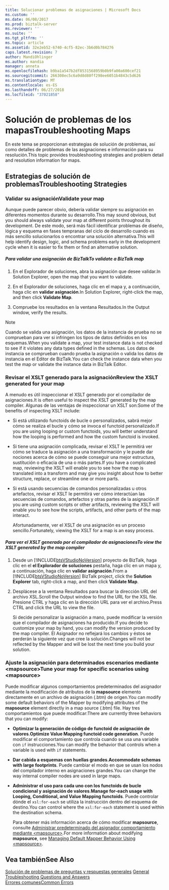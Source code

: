 ```yaml
---
title: Solucionar problemas de asignaciones | Microsoft Docs
ms.custom: ''
ms.date: 06/08/2017
ms.prod: biztalk-server
ms.reviewer: ''
ms.suite: ''
ms.tgt_pltfrm: ''
ms.topic: article
ms.assetid: 32e2eb52-6740-4cf5-82ec-3b6d0b784276
caps.latest.revision: 7
author: MandiOhlinger
ms.author: mandia
manager: anneta
ms.openlocfilehash: b9ba1a547b2df8531568959b0b9fa00a600cef21
ms.sourcegitcommit: 266308ec5c6a9d8d80ff298ee6051b4843c5d626
ms.translationtype: MT
ms.contentlocale: es-ES
ms.lasthandoff: 06/27/2018
ms.locfileid: "37021858"
---
```

# <a name="troubleshooting-maps"></a><span data-ttu-id="94ef2-102">Solución de problemas de los mapas</span><span class="sxs-lookup"><span data-stu-id="94ef2-102">Troubleshooting Maps</span></span>
<span data-ttu-id="94ef2-103">En este tema se proporcionan estrategias de solución de problemas, así como detalles de problemas de las asignaciones e información para su resolución.</span><span class="sxs-lookup"><span data-stu-id="94ef2-103">This topic provides troubleshooting strategies and problem detail and resolution information for maps.</span></span>  
  
## <a name="troubleshooting-strategies"></a><span data-ttu-id="94ef2-104">Estrategias de solución de problemas</span><span class="sxs-lookup"><span data-stu-id="94ef2-104">Troubleshooting Strategies</span></span>  
  
### <a name="validate-your-map"></a><span data-ttu-id="94ef2-105">Validar su asignación</span><span class="sxs-lookup"><span data-stu-id="94ef2-105">Validate your map</span></span>  
 <span data-ttu-id="94ef2-106">Aunque puede parecer obvio, debería validar siempre su asignación en diferentes momentos durante su desarrollo.</span><span class="sxs-lookup"><span data-stu-id="94ef2-106">This may sound obvious, but you should always validate your map at different points throughout its development.</span></span> <span data-ttu-id="94ef2-107">De este modo, será más fácil identificar problemas de diseño, lógica y esquema en fases tempranas del ciclo de desarrollo cuando es más sencillo solucionarlos o encontrar una solución alternativa.</span><span class="sxs-lookup"><span data-stu-id="94ef2-107">This will help identify design, logic, and schema problems early in the development cycle when it is easier to fix them or find an alternative solution.</span></span>  
  
##### <a name="to-validate-a-biztalk-map"></a><span data-ttu-id="94ef2-108">Para validar una asignación de BizTalk</span><span class="sxs-lookup"><span data-stu-id="94ef2-108">To validate a BizTalk map</span></span>  
  
1.  <span data-ttu-id="94ef2-109">En el Explorador de soluciones, abra la asignación que desee validar.</span><span class="sxs-lookup"><span data-stu-id="94ef2-109">In Solution Explorer, open the map that you want to validate.</span></span>  
  
2.  <span data-ttu-id="94ef2-110">En el Explorador de soluciones, haga clic en el mapa y, a continuación, haga clic en **validar asignación**.</span><span class="sxs-lookup"><span data-stu-id="94ef2-110">In Solution Explorer, right-click the map, and then click **Validate Map**.</span></span>  
  
3.  <span data-ttu-id="94ef2-111">Compruebe los resultados en la ventana Resultados.</span><span class="sxs-lookup"><span data-stu-id="94ef2-111">In the Output window, verify the results.</span></span>  
  
> [!NOTE]
>  <span data-ttu-id="94ef2-112">Cuando se valida una asignación, los datos de la instancia de prueba no se comprueban para ver si infringen los tipos de datos definidos en los esquemas.</span><span class="sxs-lookup"><span data-stu-id="94ef2-112">When you validate a map, your test instance data is not checked to see if it violates any data types defined in the schemas.</span></span> <span data-ttu-id="94ef2-113">Los datos de instancia se comprueban cuando prueba la asignación o valida los datos de instancia en el Editor de BizTalk.</span><span class="sxs-lookup"><span data-stu-id="94ef2-113">You can check the instance data when you test the map or validate the instance data in BizTalk Editor.</span></span>  
  
### <a name="review-the-xslt-generated-for-your-map"></a><span data-ttu-id="94ef2-114">Revisar el XSLT generado para la asignación</span><span class="sxs-lookup"><span data-stu-id="94ef2-114">Review the XSLT generated for your map</span></span>  
 <span data-ttu-id="94ef2-115">A menudo es útil inspeccionar el XSLT generado por el compilador de asignaciones.</span><span class="sxs-lookup"><span data-stu-id="94ef2-115">It is often useful to inspect the XSLT generated by the map compiler.</span></span> <span data-ttu-id="94ef2-116">Algunas de las ventajas de inspeccionar un XSLT son:</span><span class="sxs-lookup"><span data-stu-id="94ef2-116">Some of the benefits of inspecting XSLT include:</span></span>  
  
- <span data-ttu-id="94ef2-117">Si está utilizando functoids de bucle o personalizados, sabrá mejor cómo se realiza el bucle y cómo se invoca el functoid personalizado.</span><span class="sxs-lookup"><span data-stu-id="94ef2-117">If you are using looping or custom functoids, you will better understand how the looping is performed and how the custom functoid is invoked.</span></span>  
  
- <span data-ttu-id="94ef2-118">Si tiene una asignación complicada, revisar el XSLT le permitirá ver cómo se traduce la asignación a una transformación y le puede dar nociones acerca de cómo se puede conseguir una mejor estructura, sustitución o eficacia de una o más partes.</span><span class="sxs-lookup"><span data-stu-id="94ef2-118">If you have a complicated map, reviewing the XSLT will enable you to see how the map is translated into a transform and may give you insight about how to better structure, replace, or streamline one or more parts.</span></span>  
  
- <span data-ttu-id="94ef2-119">Si está usando secuencias de comandos personalizadas u otros artefactos, revisar el XSLT le permitirá ver cómo interactúan las secuencias de comandos, artefactos y otras partes de la asignación.</span><span class="sxs-lookup"><span data-stu-id="94ef2-119">If you are using custom scripts or other artifacts, reviewing the XSLT will enable you to see how the scripts, artifacts, and other parts of the map interact.</span></span>  
  
  <span data-ttu-id="94ef2-120">Afortunadamente, ver el XSLT de una asignación es un proceso sencillo.</span><span class="sxs-lookup"><span data-stu-id="94ef2-120">Fortunately, viewing the XSLT for a map is an easy process.</span></span>  
  
##### <a name="to-view-the-xslt-generated-by-the-map-compiler"></a><span data-ttu-id="94ef2-121">Para ver el XSLT generado por el compilador de asignaciones</span><span class="sxs-lookup"><span data-stu-id="94ef2-121">To view the XSLT generated by the map compiler</span></span>  
  
1. <span data-ttu-id="94ef2-122">Desde un [!INCLUDE[btsVStudioNoVersion](../includes/btsvstudionoversion-md.md)] proyecto de BizTalk, haga clic en el **el Explorador de soluciones** pestaña, haga clic en un mapa y, a continuación, haga clic en **validar asignación**.</span><span class="sxs-lookup"><span data-stu-id="94ef2-122">From a [!INCLUDE[btsVStudioNoVersion](../includes/btsvstudionoversion-md.md)] BizTalk project, click the **Solution Explorer** tab, right-click a map, and then click **Validate Map**.</span></span>  
  
2. <span data-ttu-id="94ef2-123">Desplácese a la ventana Resultados para buscar la dirección URL del archivo XSL.</span><span class="sxs-lookup"><span data-stu-id="94ef2-123">Scroll the Output window to find the URL for the XSL file.</span></span> <span data-ttu-id="94ef2-124">Presione CTRL y haga clic en la dirección URL para ver el archivo.</span><span class="sxs-lookup"><span data-stu-id="94ef2-124">Press CTRL and click the URL to view the file.</span></span>  
  
   <span data-ttu-id="94ef2-125">Si decide personalizar la asignación a mano, puede modificar la versión que el compilador de asignaciones ha producido.</span><span class="sxs-lookup"><span data-stu-id="94ef2-125">If you decide to customize your map by hand, you can modify the version produced by the map compiler.</span></span> <span data-ttu-id="94ef2-126">El Asignador no reflejará los cambios y éstos se perderán la siguiente vez que cree la solución.</span><span class="sxs-lookup"><span data-stu-id="94ef2-126">Changes will not be reflected by the Mapper and will be lost the next time you build your solution.</span></span>  
  
### <a name="tune-your-map-for-specific-scenarios-using-mapsource"></a><span data-ttu-id="94ef2-127">Ajuste la asignación para determinados escenarios mediante \<mapsource\></span><span class="sxs-lookup"><span data-stu-id="94ef2-127">Tune your map for specific scenarios using \<mapsource\></span></span>  
 <span data-ttu-id="94ef2-128">Puede modificar algunos comportamientos predeterminados del asignador mediante la modificación de atributos de la **mapsource** elemento directamente en un archivo de asignación (.btm) de origen.</span><span class="sxs-lookup"><span data-stu-id="94ef2-128">You can modify some default behaviors of the Mapper by modifying attributes of the **mapsource** element directly in a map source (.btm) file.</span></span> <span data-ttu-id="94ef2-129">Hay tres comportamientos que puede modificar:</span><span class="sxs-lookup"><span data-stu-id="94ef2-129">There are currently three behaviors that you can modify:</span></span>  
  
- <span data-ttu-id="94ef2-130">**Optimizar la generación de código de functoid de asignación de valores**.</span><span class="sxs-lookup"><span data-stu-id="94ef2-130">**Optimize Value Mapping functoid code generation**.</span></span> <span data-ttu-id="94ef2-131">Puede modificar el comportamiento que controla cuando se usa una variable con `if` instrucciones.</span><span class="sxs-lookup"><span data-stu-id="94ef2-131">You can modify the behavior that controls when a variable is used with `if` statements.</span></span>  
  
- <span data-ttu-id="94ef2-132">**Dar cabida a esquemas con huellas grandes**.</span><span class="sxs-lookup"><span data-stu-id="94ef2-132">**Accommodate schemas with large footprints**.</span></span> <span data-ttu-id="94ef2-133">Puede cambiar el modo en que se usan los nodos del compilador interno en asignaciones grandes.</span><span class="sxs-lookup"><span data-stu-id="94ef2-133">You can change the way internal compiler nodes are used in large maps.</span></span>  
  
- <span data-ttu-id="94ef2-134">**Administrar el uso para cada uno con los functoids de bucle condicional y asignación de valores**.</span><span class="sxs-lookup"><span data-stu-id="94ef2-134">**Manage for-each usage with Looping, Conditional, and Value Mapping functoids**.</span></span> <span data-ttu-id="94ef2-135">Puede controlar dónde el `xsl:for-each` se utiliza la instrucción dentro del esquema de destino.</span><span class="sxs-lookup"><span data-stu-id="94ef2-135">You can control where the `xsl:for-each` statement is used within the destination schema.</span></span>  
  
  <span data-ttu-id="94ef2-136">Para obtener más información acerca de cómo modificar **mapsource**, consulte [Administrar predeterminado del asignador comportamiento mediante \<mapsource\>](../core/managing-default-mapper-behavior-using-mapsource.md).</span><span class="sxs-lookup"><span data-stu-id="94ef2-136">For more information about modifying **mapsource**, see [Managing Default Mapper Behavior Using \<mapsource\>](../core/managing-default-mapper-behavior-using-mapsource.md).</span></span>  
  
## <a name="see-also"></a><span data-ttu-id="94ef2-137">Vea también</span><span class="sxs-lookup"><span data-stu-id="94ef2-137">See Also</span></span>  
 <span data-ttu-id="94ef2-138">[Solución de problemas de preguntas y respuestas generales](../core/general-troubleshooting-questions-and-answers.md) </span><span class="sxs-lookup"><span data-stu-id="94ef2-138">[General Troubleshooting Questions and Answers](../core/general-troubleshooting-questions-and-answers.md) </span></span>  
 [<span data-ttu-id="94ef2-139">Errores comunes</span><span class="sxs-lookup"><span data-stu-id="94ef2-139">Common Errors</span></span>](../core/common-errors.md)